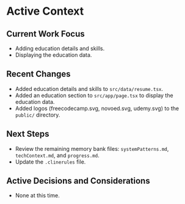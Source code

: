 # Active Context

## Current Work Focus

- Adding education details and skills.
- Displaying the education data.

## Recent Changes

- Added education details and skills to `src/data/resume.tsx`.
- Added an education section to `src/app/page.tsx` to display the education data.
- Added logos (freecodecamp.svg, novoed.svg, udemy.svg) to the `public/` directory.

## Next Steps

- Review the remaining memory bank files: `systemPatterns.md`, `techContext.md`, and `progress.md`.
- Update the `.clinerules` file.

## Active Decisions and Considerations

- None at this time.
